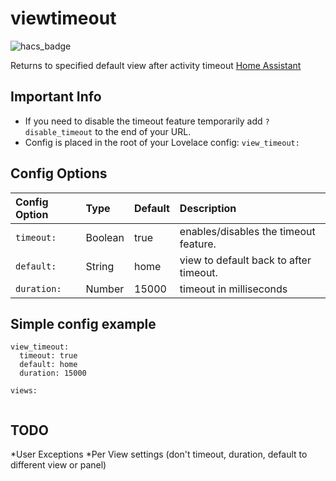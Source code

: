 # viewtimeout

![hacs_badge](https://img.shields.io/badge/HACS-Default-yellow.svg)

Returns to specified default view after activity timeout [Home Assistant](https://www.home-assistant.io/)




## Important Info

* If you need to disable the timeout feature temporarily add `?disable_timeout` to the end of your URL.
* Config is placed in the root of your Lovelace config: `view_timeout:`


  
## Config Options

| Config Option | Type | Default | Description |
|:---------------|:---------------|:---------------|:----------|
|`timeout:`| Boolean | true | enables/disables the timeout feature.
|`default:` | String | home | view to default back to after timeout.
|`duration:` | Number | 15000 | timeout in milliseconds


## Simple config example

```
view_timeout:
  timeout: true
  default: home
  duration: 15000
  
views:


```
## TODO

*User Exceptions 
*Per View settings (don't timeout, duration, default to different view or panel)


